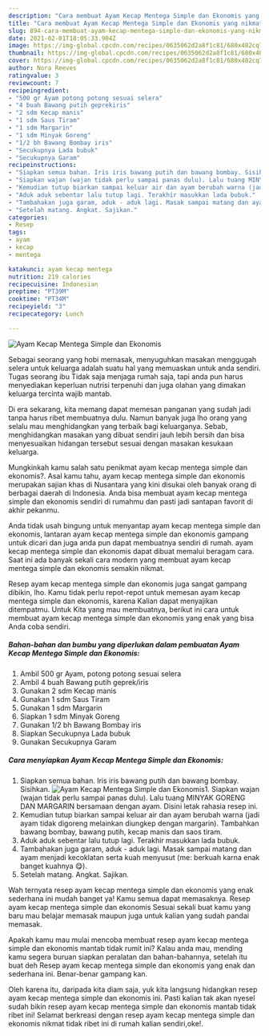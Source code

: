 ```yaml
---
description: "Cara membuat Ayam Kecap Mentega Simple dan Ekonomis yang nikmat Untuk Jualan"
title: "Cara membuat Ayam Kecap Mentega Simple dan Ekonomis yang nikmat Untuk Jualan"
slug: 894-cara-membuat-ayam-kecap-mentega-simple-dan-ekonomis-yang-nikmat-untuk-jualan
date: 2021-02-01T18:05:33.904Z
image: https://img-global.cpcdn.com/recipes/0635062d2a8f1c81/680x482cq70/ayam-kecap-mentega-simple-dan-ekonomis-foto-resep-utama.jpg
thumbnail: https://img-global.cpcdn.com/recipes/0635062d2a8f1c81/680x482cq70/ayam-kecap-mentega-simple-dan-ekonomis-foto-resep-utama.jpg
cover: https://img-global.cpcdn.com/recipes/0635062d2a8f1c81/680x482cq70/ayam-kecap-mentega-simple-dan-ekonomis-foto-resep-utama.jpg
author: Nora Reeves
ratingvalue: 3
reviewcount: 7
recipeingredient:
- "500 gr Ayam potong potong sesuai selera"
- "4 buah Bawang putih geprekiris"
- "2 sdm Kecap manis"
- "1 sdm Saus Tiram"
- "1 sdm Margarin"
- "1 sdm Minyak Goreng"
- "1/2 bh Bawang Bombay iris"
- "Secukupnya Lada bubuk"
- "Secukupnya Garam"
recipeinstructions:
- "Siapkan semua bahan. Iris iris bawang putih dan bawang bombay. Sisihkan."
- "Siapkan wajan (wajan tidak perlu sampai panas dulu). Lalu tuang MINYAK GORENG DAN MARGARIN bersamaan dengan ayam. Disini letak rahasia resep ini."
- "Kemudian tutup biarkan sampai keluar air dan ayam berubah warna (jadi ayam tidak digoreng melainkan diungkep dengan margarin). Tambahkan bawang bombay, bawang putih, kecap manis dan saos tiram."
- "Aduk aduk sebentar lalu tutup lagi. Terakhir masukkan lada bubuk."
- "Tambahakan juga garam, aduk - aduk lagi. Masak sampai matang dan ayam menjadi kecoklatan serta kuah menyusut (me: berkuah karna enak banget kuahnya 😋)."
- "Setelah matang. Angkat. Sajikan."
categories:
- Resep
tags:
- ayam
- kecap
- mentega

katakunci: ayam kecap mentega 
nutrition: 219 calories
recipecuisine: Indonesian
preptime: "PT39M"
cooktime: "PT34M"
recipeyield: "3"
recipecategory: Lunch

---
```



![Ayam Kecap Mentega Simple dan Ekonomis](https://img-global.cpcdn.com/recipes/0635062d2a8f1c81/680x482cq70/ayam-kecap-mentega-simple-dan-ekonomis-foto-resep-utama.jpg)

Sebagai seorang yang hobi memasak, menyuguhkan masakan menggugah selera untuk keluarga adalah suatu hal yang memuaskan untuk anda sendiri. Tugas seorang ibu Tidak saja menjaga rumah saja, tapi anda pun harus menyediakan keperluan nutrisi terpenuhi dan juga olahan yang dimakan keluarga tercinta wajib mantab.

Di era  sekarang, kita memang dapat memesan panganan yang sudah jadi tanpa harus ribet membuatnya dulu. Namun banyak juga lho orang yang selalu mau menghidangkan yang terbaik bagi keluarganya. Sebab, menghidangkan masakan yang dibuat sendiri jauh lebih bersih dan bisa menyesuaikan hidangan tersebut sesuai dengan masakan kesukaan keluarga. 



Mungkinkah kamu salah satu penikmat ayam kecap mentega simple dan ekonomis?. Asal kamu tahu, ayam kecap mentega simple dan ekonomis merupakan sajian khas di Nusantara yang kini disukai oleh banyak orang di berbagai daerah di Indonesia. Anda bisa membuat ayam kecap mentega simple dan ekonomis sendiri di rumahmu dan pasti jadi santapan favorit di akhir pekanmu.

Anda tidak usah bingung untuk menyantap ayam kecap mentega simple dan ekonomis, lantaran ayam kecap mentega simple dan ekonomis gampang untuk dicari dan juga anda pun dapat membuatnya sendiri di rumah. ayam kecap mentega simple dan ekonomis dapat dibuat memalui beragam cara. Saat ini ada banyak sekali cara modern yang membuat ayam kecap mentega simple dan ekonomis semakin nikmat.

Resep ayam kecap mentega simple dan ekonomis juga sangat gampang dibikin, lho. Kamu tidak perlu repot-repot untuk memesan ayam kecap mentega simple dan ekonomis, karena Kalian dapat menyajikan ditempatmu. Untuk Kita yang mau membuatnya, berikut ini cara untuk membuat ayam kecap mentega simple dan ekonomis yang enak yang bisa Anda coba sendiri.

<!--inarticleads1-->

##### Bahan-bahan dan bumbu yang diperlukan dalam pembuatan Ayam Kecap Mentega Simple dan Ekonomis:

1. Ambil 500 gr Ayam, potong potong sesuai selera
1. Ambil 4 buah Bawang putih geprek/iris
1. Gunakan 2 sdm Kecap manis
1. Gunakan 1 sdm Saus Tiram
1. Gunakan 1 sdm Margarin
1. Siapkan 1 sdm Minyak Goreng
1. Gunakan 1/2 bh Bawang Bombay iris
1. Siapkan Secukupnya Lada bubuk
1. Gunakan Secukupnya Garam




<!--inarticleads2-->

##### Cara menyiapkan Ayam Kecap Mentega Simple dan Ekonomis:

1. Siapkan semua bahan. Iris iris bawang putih dan bawang bombay. Sisihkan.
<img src="https://img-global.cpcdn.com/steps/855037fdd5799c1e/160x128cq70/ayam-kecap-mentega-simple-dan-ekonomis-langkah-memasak-1-foto.jpg" alt="Ayam Kecap Mentega Simple dan Ekonomis">1. Siapkan wajan (wajan tidak perlu sampai panas dulu). Lalu tuang MINYAK GORENG DAN MARGARIN bersamaan dengan ayam. Disini letak rahasia resep ini.
1. Kemudian tutup biarkan sampai keluar air dan ayam berubah warna (jadi ayam tidak digoreng melainkan diungkep dengan margarin). Tambahkan bawang bombay, bawang putih, kecap manis dan saos tiram.
1. Aduk aduk sebentar lalu tutup lagi. Terakhir masukkan lada bubuk.
1. Tambahakan juga garam, aduk - aduk lagi. Masak sampai matang dan ayam menjadi kecoklatan serta kuah menyusut (me: berkuah karna enak banget kuahnya 😋).
1. Setelah matang. Angkat. Sajikan.




Wah ternyata resep ayam kecap mentega simple dan ekonomis yang enak sederhana ini mudah banget ya! Kamu semua dapat memasaknya. Resep ayam kecap mentega simple dan ekonomis Sesuai sekali buat kamu yang baru mau belajar memasak maupun juga untuk kalian yang sudah pandai memasak.

Apakah kamu mau mulai mencoba membuat resep ayam kecap mentega simple dan ekonomis mantab tidak rumit ini? Kalau anda mau, mending kamu segera buruan siapkan peralatan dan bahan-bahannya, setelah itu buat deh Resep ayam kecap mentega simple dan ekonomis yang enak dan sederhana ini. Benar-benar gampang kan. 

Oleh karena itu, daripada kita diam saja, yuk kita langsung hidangkan resep ayam kecap mentega simple dan ekonomis ini. Pasti kalian tak akan nyesel sudah bikin resep ayam kecap mentega simple dan ekonomis mantab tidak ribet ini! Selamat berkreasi dengan resep ayam kecap mentega simple dan ekonomis nikmat tidak ribet ini di rumah kalian sendiri,oke!.

